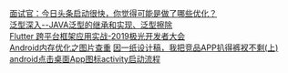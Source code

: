 [面试官：今日头条启动很快，你觉得可能是做了哪些优化？](https://juejin.im/post/5d95f4a4f265da5b8f10714b)<br>
[泛型深入--JAVA泛型的继承和实现、泛型擦除](https://www.cnblogs.com/lihaoyang/p/7104293.html)<br>
[Flutter 跨平台框架应用实战-2019极光开发者大会](https://juejin.im/post/5dac428af265da5ba838f476)<br>
[Android内存优化之图片查重](https://blog.csdn.net/cicilover/article/details/90296527)
[因一纸设计稿，我把竞品APP扒得裤衩不剩(上)](https://juejin.im/post/5dc407516fb9a04ab462a166)
[android点击桌面App图标activity启动流程](https://www.cnblogs.com/mingfeng002/p/10330995.html)
